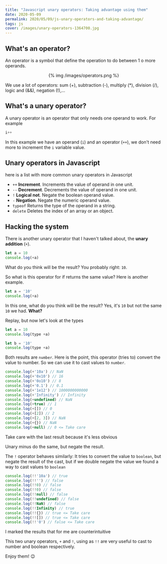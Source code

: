 ```yaml
---
title: "Javascript unary operators: Taking advantage using them"
date: 2020-05-09
permalink: 2020/05/09/js-unary-operators-and-taking-advantage/
tags: js
cover: /images/unary-operators-1364700.jpg
---
```


## What's an operator?
An operator is a symbol that define the operation to do between 1 o more operands.

<p align="center">
{% img /images/operators.png %}
</p>

We use a lot of operators: sum (+), subtraction (-), multiply (*), division (/), logic and (&&), negation (!),...


## What's a unary operator?

A unary operator is an operator that only needs one operand to work.
For example
```javascript
i++
```
In this example we have an operand (`i`) and an operator (`++`), we don't need more to increment the `i` variable value.

## Unary operators in Javascript

here is a list with more common unary operators in Javascript


* `++` **Increment**. Increments the value of operand in one unit.
* `--` **Decrement**. Decrements the value of operand in one unit.
* `!` **Logical not**. Negate the boolean operand value.
* `-` **Negation**. Negate the numeric operand value.
* `typeof` Returns the type of the operand in a string.
* `delete` Deletes the index of an array or an object.

## Hacking the system

There is another unary operator that I haven't talked about, the **unary addition** (`+`).

```javascript
let a = 10
console.log(+a)
```

What do you think will be the result? You probably right: `10`.

So what is this operator for if returns the same value? Here is another example.


```javascript
let a = '10'
console.log(+a)
```
In this one, what do you think will be the result? Yes, it's `10` but not the same `10` we had. **What?**

Replay, but now let's look at the types 

```javascript
let a = 10
console.log(type +a)

let b = '10'
console.log(type +a)
```

Both results are `number`. Here is the point, this operator (tries to) convert the value to number. So we can use it to cast values to `number`.

```javascript
console.log(+'10a') // NaN
console.log(+'0x10') // 16
console.log(+'0o10') // 8
console.log(+'0.1') // 0.1
console.log(+'1e12') // 1000000000000
console.log(+'Infinity') // Infinity
console.log(+undefined) // NaN
console.log(+true) // 1
console.log(+[]) // 0
console.log(+[2]) // 2
console.log(+[2, 3]) // NaN
console.log(+{}) // NaN
console.log(+null) // 0 <= Take care
```
Take care with the last result because it's less obvious

Unary minus do the same, but negate the result.


The `!` operator behaves similarly: It tries to convert the value to `boolean`, but negate the result of the cast, but if we double negate the value we found a way to cast values to `boolean`

```javascript
console.log(!!'10a') // true
console.log(!!'') // false
console.log(!!0) // false
console.log(!!0) // false
console.log(!!null) // false
console.log(!!undefined) // false
console.log(!!NaN) // false
console.log(!!Infinity) // true
console.log(!!{}) // true <= Take care
console.log(!![]) // true <= Take care
console.log(!!'0') // false <= Take care
```
I marked the results that for me are counterintuitive

This two unary operators, `+` and `!`, using as `!!` are very useful to cast to number and boolean respectively.

Enjoy them! :wink:


